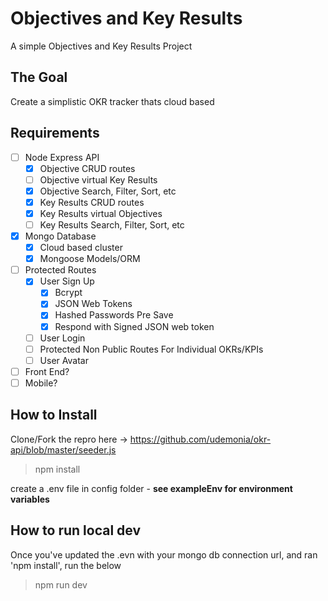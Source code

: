 # Objectives and Key Results

A simple Objectives and Key Results Project

## The Goal

Create a simplistic OKR tracker thats cloud based

## Requirements

- [ ] Node Express API
  - [x] Objective CRUD routes
  - [ ] Objective virtual Key Results
  - [x] Objective Search, Filter, Sort, etc
  - [x] Key Results CRUD routes
  - [x] Key Results virtual Objectives
  - [ ] Key Results Search, Filter, Sort, etc

- [x] Mongo Database
  - [x] Cloud based cluster
  - [x] Mongoose Models/ORM

- [ ] Protected Routes
  - [x] User Sign Up
    - [x] Bcrypt
    - [x] JSON Web Tokens
    - [x] Hashed Passwords Pre Save
    - [x] Respond with Signed JSON web token
  - [ ] User Login
  - [ ] Protected Non Public Routes For Individual OKRs/KPIs
  - [ ] User Avatar

- [ ] Front End?
- [ ] Mobile?

## How to Install

Clone/Fork the repro here -> <https://github.com/udemonia/okr-api/blob/master/seeder.js>

> npm install

create a .env file in config folder - **see exampleEnv for environment variables**

## How to run local dev

Once you've updated the .evn with your mongo db connection url, and ran 'npm install', run the below

> npm run dev
  